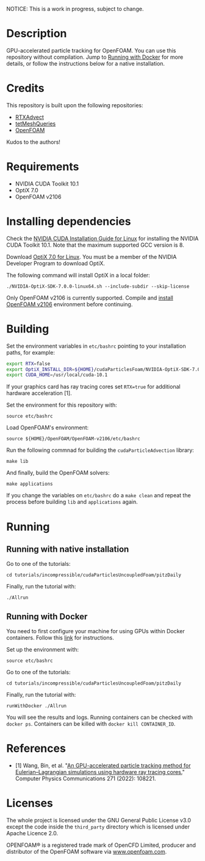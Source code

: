 NOTICE: This is a work in progress, subject to change.

# Description

GPU-accelerated particle tracking for OpenFOAM. You can use this repository without compilation. Jump to [Running with Docker](#running-with-docker) for more details, or follow the instructions below for a native installation.

# Credits

This repository is built upon the following repositories:

- [RTXAdvect](https://github.com/BinWang0213/RTXAdvect)
- [tetMeshQueries](https://github.com/owl-project/tetMeshQueries)
- [OpenFOAM](https://develop.openfoam.com/Development/openfoam)

Kudos to the authors!

# Requirements

- NVIDIA CUDA Toolkit 10.1
- OptiX 7.0
- OpenFOAM v2106

# Installing dependencies

Check the [NVIDIA CUDA Installation Guide for Linux](https://docs.nvidia.com/cuda/cuda-installation-guide-linux/index.html) for installing the NVIDIA CUDA Toolkit 10.1. Note that the maximum supported GCC version is 8.

Download [OptiX 7.0 for Linux](https://developer.nvidia.com/designworks/optix/downloads/7.0.0/linux64). You must be a member of the NVIDIA Developer Program to download OptiX.

The following command will install OptiX in a local folder:

```console
./NVIDIA-OptiX-SDK-7.0.0-linux64.sh --include-subdir --skip-license
```

Only OpenFOAM v2106 is currently supported. Compile and [install OpenFOAM v2106](https://develop.openfoam.com/Development/openfoam/-/blob/OpenFOAM-v2106.211215/doc/Build.md) environment before continuing.

# Building

Set the environment variables in `etc/bashrc` pointing to your installation paths, for example:

```bash
export RTX=false
export OptiX_INSTALL_DIR=${HOME}/cudaParticlesFoam/NVIDIA-OptiX-SDK-7.0.0-linux64
export CUDA_HOME=/usr/local/cuda-10.1
```

If your graphics card has ray tracing cores set `RTX=true` for additional hardware acceleration [1].


Set the environment for this repository with:

```console
source etc/bashrc
```

Load OpenFOAM's environment:

```console
source ${HOME}/OpenFOAM/OpenFOAM-v2106/etc/bashrc
```

Run the following commnad for building the `cudaParticleAdvection` library:

```console
make lib
```

And finally, build the OpenFOAM solvers:

```console
make applications
```

If you change the variables on `etc/bashrc` do a `make clean` and repeat the process before building `lib` and `applications` again.

# Running

## Running with native installation

Go to one of the tutorials:

```console
cd tutorials/incompressible/cudaParticlesUncoupledFoam/pitzDaily
```

Finally, run the tutorial with:

```console
./Allrun
```

## Running with Docker

You need to first configure your machine for using GPUs within Docker containers. Follow this [link](https://docs.nvidia.com/ai-enterprise/deployment-guide/dg-docker.html) for instructions.

Set up the environment with:

```console
source etc/bashrc
```

Go to one of the tutorials:

```console
cd tutorials/incompressible/cudaParticlesUncoupledFoam/pitzDaily
```

Finally, run the tutorial with:

```console
runWithDocker ./Allrun
```

You will see the results and logs. Running containers can be checked with `docker ps`. Containers can be killed with `docker kill CONTAINER_ID`.

# References

- [1] Wang, Bin, et al. "[An GPU-accelerated particle tracking method for Eulerian–Lagrangian simulations using hardware ray tracing cores.](https://www.sciencedirect.com/science/article/abs/pii/S0010465521003337)" Computer Physics Communications 271 (2022): 108221. 


# Licenses

The whole project is licensed under the GNU General Public License v3.0 except the code inside the `third_party` directory which is licensed under Apache Licence 2.0.

OPENFOAM® is a registered trade mark of OpenCFD Limited, producer and distributor of the OpenFOAM software via www.openfoam.com.
